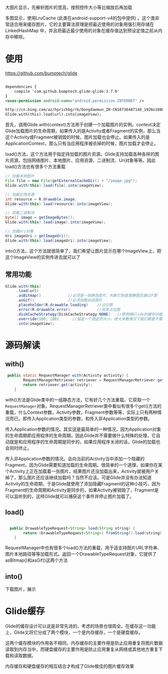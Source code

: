 大图片显示，先解析图片的宽高，按照控件大小等比缩放后再加载

多图显示，使用LruCache (此类在android-support-v4的包中提供) 。这个类非常适合用来缓存图片，它的主要算法原理是把最近使用的对象用强引用存储在 LinkedHashMap 中，并且把最近最少使用的对象在缓存值达到预设定值之前从内存中移除。


# 使用
https://github.com/bumptech/glide
```xml

dependencies {
    compile 'com.github.bumptech.glide:glide:3.7.0'
}
<uses-permission android:name="android.permission.INTERNET" />

http://cn.bing.com/az/hprichbg/rb/Dongdaemun_ZH-CN10736487148_1920x1080.jpg
Glide.with(this).load(url).into(imageView);
```

首先，调用Glide.with(context)方法用于创建一个加载图片的实例。context决定Glide加载图片的生命周期，如果传入的是Activity或者Fragment的实例，那么当这个Activity或Fragment被销毁的时候，图片加载也会停止。如果传入的是ApplicationContext，那么只有当应用程序被杀掉的时候，图片加载才会停止。

load()方法，这个方法用于指定待加载的图片资源。Glide支持加载各种各样的图片资源，包括网络图片、本地图片、应用资源、二进制流、Uri对象等等。因此load()方法也有很多个方法重载

```Java
// 加载本地图片
File file = new File(getExternalCacheDir() + "/image.jpg");
Glide.with(this).load(file).into(imageView);

// 加载应用资源
int resource = R.drawable.image;
Glide.with(this).load(resource).into(imageView);

// 加载二进制流
byte[] image = getImageBytes();
Glide.with(this).load(image).into(imageView);

// 加载Uri对象
Uri imageUri = getImageUri();
Glide.with(this).load(imageUri).into(imageView);
```

into()方法，这个方法就很简单了，我们希望让图片显示在哪个ImageView上，把这个ImageView的实例传进去就可以了

## 常用功能

```java
Glide.with(this)
     .load(url)
     .asBitmap()            //必须是一张静态图片，判断它到底是静图还是GIF图
     .asGif()               //必须加载动态图片
     .placeholder(R.drawable.loading)    //占位图
     .error(R.drawable.error)            //异常占位图
     .diskCacheStrategy(DiskCacheStrategy.NONE)   //禁用掉Glide的缓存功能
     .override(100, 100)      //指定一个固定的大小。绝大多数情况下我们都是不需要指定图片大小的，因为Glide会自动根据ImageView的大小来决定图片的大小。
     .into(imageView); 
```


# 源码解读


## with()

```Java
 public static RequestManager with(Activity activity) {
        RequestManagerRetriever retriever = RequestManagerRetriever.get();
        return retriever.get(activity);
    }
```


with()方法是Glide类中的一组静态方法，它有好几个方法重载。它获取一个`RequestManager`对象。RequestManagerRetriever类中看似有很多个get()方法的重载，什么Context参数，Activity参数，Fragment参数等等，实际上只有两种情况而已，即传入Application类型的参数，和传入非Application类型的参数。

传入Application参数的情况。其实这是最简单的一种情况，因为Application对象的生命周期即应用程序的生命周期，因此Glide并不需要做什么特殊的处理，它自动就是和应用程序的生命周期是同步的，如果应用程序关闭的话，Glide的加载也会同时终止。

传入非Application参数的情况。会向当前的Activity当中添加一个隐藏的Fragment，因为Glide需要知道加载的生命周期。很简单的一个道理，如果你在某个Activity上正在加载着一张图片，结果图片还没加载出来，Activity就被用户关掉了，那么图片还应该继续加载吗？当然不应该。可是Glide并没有办法知道Activity的生命周期，于是Glide就使用了添加隐藏Fragment的这种小技巧，因为Fragment的生命周期和Activity是同步的，如果Activity被销毁了，Fragment是可以监听到的，这样Glide就可以捕获这个事件并停止图片加载了。

## load()

```Java

  public DrawableTypeRequest<String> load(String string) {
        return (DrawableTypeRequest<String>) fromString().load(string);
    }
```

RequestManager中也有很多个load()方法的重载，用于适支持图片URL字符串、图片本地路径等等加载形式。返回一个DrawableTypeRequest对象，它提供了asBitmap()和asGif()这两个方法

## into()

下载图片，展示


# Glide缓存

Glide的缓存设计可以说是非常先进的，考虑的场景也很周全。在缓存这一功能上，Glide又将它分成了两个模块，一个是内存缓存，一个是硬盘缓存。

这两个缓存模块的作用各不相同，内存缓存的主要作用是防止应用重复将图片数据读取到内存当中，而硬盘缓存的主要作用是防止应用重复从网络或其他地方重复下载和读取数据。

内存缓存和硬盘缓存的相互结合才构成了Glide极佳的图片缓存效果






























